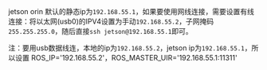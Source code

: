 

jetson orin 默认的静态ip为`192.168.55.1`，如果要使用网线连接，需要设置有线连接：将以太网(usb0)的IPV4设置为手动`192.168.55.2`，子网掩码`255.255.255.0`，随后直接`ssh jetson@192.168.55.1`即可。

注：要用usb数据线连，本地的ip为`192.168.55.2`，jetson ip为`192.168.55.1`，所以设置 ROS_IP='192.168.55.2'，ROS_MASTER_UIR='192.168.55.1:11311'

